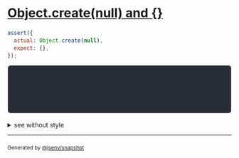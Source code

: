 # [Object.create(null) and {}](../../prototype.test.js#L21)

```js
assert({
  actual: Object.create(null),
  expect: {},
});
```

![img](throw.svg)

<details>
  <summary>see without style</summary>

```console
AssertionError: actual and expect are different

actual: {
  __proto__: null,
}
expect: {}
```

</details>


---

<sub>
  Generated by <a href="https://github.com/jsenv/core/tree/main/packages/tooling/snapshot">@jsenv/snapshot</a>
</sub>
